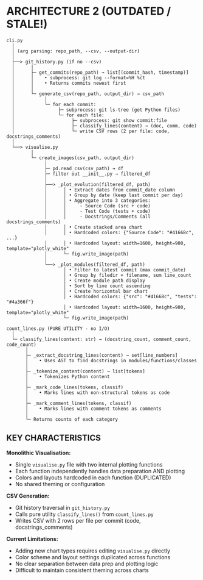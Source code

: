 # ARCHITECTURE 2 (OUTDATED / STALE!)

```text
cli.py
  │
  │ (arg parsing: repo_path, --csv, --output-dir)
  │
  ├──> git_history.py (if no --csv)
  │      │
  │      ├─ get_commits(repo_path) → list[(commit_hash, timestamp)]
  │      │    • subprocess: git log --format=%H %ct
  │      │    • Returns commits newest first
  │      │
  │      └─ generate_csv(repo_path, output_dir) → csv_path
  │           │
  │           └─ for each commit:
  │                ├─ subprocess: git ls-tree (get Python files)
  │                └─ for each file:
  │                     ├─ subprocess: git show commit:file
  │                     ├─ classify_lines(content) → (doc, comm, code)
  │                     └─ write CSV rows (2 per file: code, docstrings_comments)
  │
  └──> visualise.py
         │
         └─ create_images(csv_path, output_dir)
              │
              ├─ pd.read_csv(csv_path) → df
              ├─ filter out __init__.py → filtered_df
              │
              ├──> _plot_evolution(filtered_df, path)
              │      │ • Extract dates from commit_date column
              │      │ • Group by date (keep last commit per day)
              │      │ • Aggregate into 3 categories:
              │      │     - Source Code (src + code)
              │      │     - Test Code (tests + code)
              │      │     - Docstrings/Comments (all docstrings_comments)
              │      │ • Create stacked area chart
              │      │ • Hardcoded colors: {"Source Code": "#41668c", ...}
              │      │ • Hardcoded layout: width=1600, height=900, template="plotly_white"
              │      └─ fig.write_image(path)
              │
              └──> _plot_modules(filtered_df, path)
                     │ • Filter to latest commit (max commit_date)
                     │ • Group by filedir + filename, sum line_count
                     │ • Create module path display
                     │ • Sort by line count ascending
                     │ • Create horizontal bar chart
                     │ • Hardcoded colors: {"src": "#41668c", "tests": "#4a366f"}
                     │ • Hardcoded layout: width=1600, height=900, template="plotly_white"
                     └─ fig.write_image(path)

count_lines.py (PURE UTILITY - no I/O)
  │
  └─ classify_lines(content: str) → (docstring_count, comment_count, code_count)
       │
       ├─ _extract_docstring_lines(content) → set[line_numbers]
       │    • Uses AST to find docstrings in modules/functions/classes
       │
       ├─ _tokenize_content(content) → list[tokens]
       │    • Tokenizes Python content
       │
       ├─ _mark_code_lines(tokens, classif)
       │    • Marks lines with non-structural tokens as code
       │
       ├─ _mark_comment_lines(tokens, classif)
       │    • Marks lines with comment tokens as comments
       │
       └─ Returns counts of each category
```

## KEY CHARACTERISTICS

**Monolithic Visualisation:**

- Single `visualise.py` file with two internal plotting functions
- Each function independently handles data preparation AND plotting
- Colors and layouts hardcoded in each function (DUPLICATED)
- No shared theming or configuration

**CSV Generation:**

- Git history traversal in `git_history.py`
- Calls pure utility `classify_lines()` from `count_lines.py`
- Writes CSV with 2 rows per file per commit (code, docstrings_comments)

**Current Limitations:**

- Adding new chart types requires editing `visualise.py` directly
- Color scheme and layout settings duplicated across functions
- No clear separation between data prep and plotting logic
- Difficult to maintain consistent theming across charts
